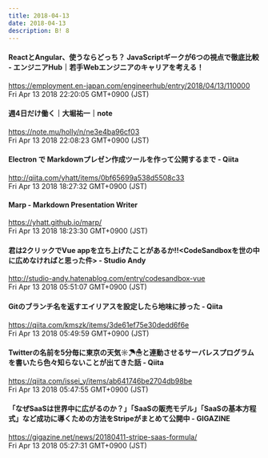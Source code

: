 ```yaml
---
title: 2018-04-13
date: 2018-04-13
description: B! 8
---
```


#### ReactとAngular、使うならどっち？ JavaScriptギークが6つの視点で徹底比較 - エンジニアHub｜若手Webエンジニアのキャリアを考える！
https://employment.en-japan.com/engineerhub/entry/2018/04/13/110000<br>
Fri Apr 13 2018 22:20:05 GMT+0900 (JST)<br>


#### 週4日だけ働く｜大堀祐一｜note
https://note.mu/holly/n/ne3e4ba96cf03<br>
Fri Apr 13 2018 22:08:23 GMT+0900 (JST)<br>


#### Electron で Markdownプレゼン作成ツールを作って公開するまで - Qiita
http://qiita.com/yhatt/items/0bf65699a538d5508c33<br>
Fri Apr 13 2018 18:27:32 GMT+0900 (JST)<br>


#### Marp - Markdown Presentation Writer
https://yhatt.github.io/marp/<br>
Fri Apr 13 2018 18:23:30 GMT+0900 (JST)<br>


#### 君は2クリックでVue appを立ち上げたことがあるか!!<CodeSandboxを世の中に広めなければと思った件> -  Studio Andy
http://studio-andy.hatenablog.com/entry/codesandbox-vue<br>
Fri Apr 13 2018 05:51:07 GMT+0900 (JST)<br>


#### Gitのブランチ名を返すエイリアスを設定したら地味に捗った - Qiita
https://qiita.com/kmszk/items/3de61ef75e30dedd6f6e<br>
Fri Apr 13 2018 05:49:59 GMT+0900 (JST)<br>


#### Twitterの名前を5分毎に東京の天気☼☂☃と連動させるサーバレスプログラムを書いたら色々知らないことが出てきた話 - Qiita
https://qiita.com/issei_y/items/ab641746be2704db98be<br>
Fri Apr 13 2018 05:47:55 GMT+0900 (JST)<br>


#### 「なぜSaaSは世界中に広がるのか？」「SaaSの販売モデル」「SaaSの基本方程式」など成功に導くための方法をStripeがまとめて公開中 - GIGAZINE
https://gigazine.net/news/20180411-stripe-saas-formula/<br>
Fri Apr 13 2018 05:27:31 GMT+0900 (JST)<br>


